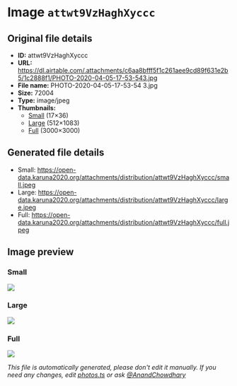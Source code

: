 # Image `attwt9VzHaghXyccc`

## Original file details

- **ID:** attwt9VzHaghXyccc
- **URL:** https://dl.airtable.com/.attachments/c6aa8bfff5f1c261aee9cd89f631e2b5/1c2888f1/PHOTO-2020-04-05-17-53-543.jpg
- **File name:** PHOTO-2020-04-05-17-53-54 3.jpg
- **Size:** 72004
- **Type:** image/jpeg
- **Thumbnails:**
  - [Small](https://dl.airtable.com/.attachmentThumbnails/d02c60cb5f333a54b7d1cbc1539c96b7/cfee726a) (17×36)
  - [Large](https://dl.airtable.com/.attachmentThumbnails/b879b9953e43116b35fc056155fa0306/dd620bbb) (512×1083)
  - [Full](https://dl.airtable.com/.attachmentThumbnails/890fdc0189145a33615f0c5784e08d24/268f1358) (3000×3000)

## Generated file details

- Small: https://open-data.karuna2020.org/attachments/distribution/attwt9VzHaghXyccc/small.jpeg
- Large: https://open-data.karuna2020.org/attachments/distribution/attwt9VzHaghXyccc/large.jpeg
- Full: https://open-data.karuna2020.org/attachments/distribution/attwt9VzHaghXyccc/full.jpeg

## Image preview

### Small

![](https://open-data.karuna2020.org/attachments/distribution/attwt9VzHaghXyccc/small.jpeg)

### Large

![](https://open-data.karuna2020.org/attachments/distribution/attwt9VzHaghXyccc/large.jpeg)

### Full

![](https://open-data.karuna2020.org/attachments/distribution/attwt9VzHaghXyccc/full.jpeg)

_This file is automatically generated, please don't edit it manually. If you need any changes, edit [photos.ts](/photos.ts) or ask [@AnandChowdhary](https://github.com/AnandChowdhary)_

